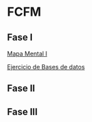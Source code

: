 # FCFM

## Fase I

[Mapa Mental I](https://github.com/mayraberrones94/FCFM/blob/master/Clase_Mineria_2020/Mapa%20Mental%20I.pdf)

[Ejercicio de Bases de datos](https://github.com/mayraberrones94/FCFM/blob/master/Clase_Mineria_2020/EjercicioBD.pdf)

## Fase II


## Fase III



